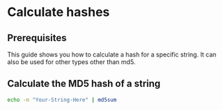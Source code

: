 # Calculate hashes

## Prerequisites

This guide shows you how to calculate a hash for a specific string.
It can also be used for other types other than md5.

## Calculate the MD5 hash of a string

```bash
echo -n "Your-String-Here" | md5sum
```
